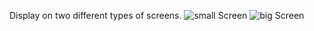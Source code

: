Display  on two different  types of screens.
![small Screen]("images/small.png")
![big Screen]("images/big.png")